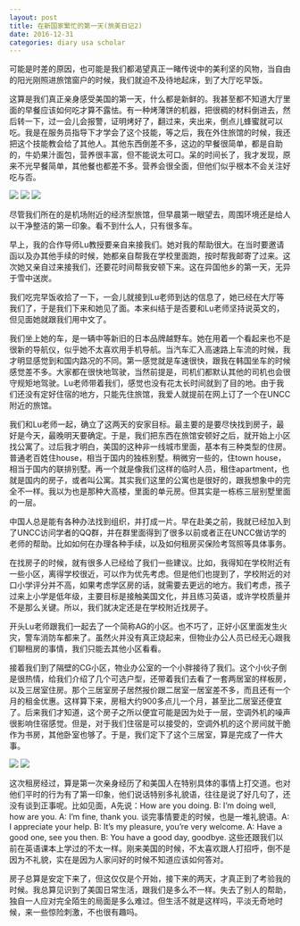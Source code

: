 ```yaml
---
layout: post
title: 在新国家繁忙的第一天(旅美日记2)
date: 2016-12-31
categories: diary usa scholar
---
```

<!--more-->

可能是时差的原因，也可能是我们都渴望真正一睹传说中的美利坚的风物，当自由的阳光刚照进旅馆窗户的时候，我们就迫不及待地起床，到了大厅吃早饭。

这算是我们真正亲身感受美国的第一天，什么都是新鲜的。我甚至都不知道大厅里面的早餐应该如何吃才算不露怯。有一种烤薄饼的机器，把很稠的材料倒进去，然后转一下，过一会儿会报警，证明烤好了，翻过来，夹出来，倒点儿蜂蜜就可以吃。我是在服务员指导下才学会了这个技能，等之后，我在外住旅馆的时候，我还把这个技能教会给了其他人。其他东西倒差不多，这边的早餐很简单，都是自助的，牛奶果汁面包，营养很丰富，但不能说太可口。呆的时间长了，我才发现，原来不光早餐简单，其他餐也都差不多。营养会很全面，但他们似乎根本不会关注好吃与否。

![]({{site.url}}/Images/DiaryUSA/image5.jpeg)
![]({{site.url}}/Images/DiaryUSA/image6.jpeg)
![]({{site.url}}/Images/DiaryUSA/image7.jpeg)

尽管我们所在的是机场附近的经济型旅馆，但早晨第一眼望去，周围环境还是给人以干净整洁的第一印象。看不到什么人，只有很多车。

早上，我的合作导师Lu教授要亲自来接我们。她对我的帮助很大。在当时要邀请函以及办其他手续的时候，她都亲自帮我在学校里面跑，按时帮我邮寄了过来。这次她又亲自过来接我们，还要花时间帮我安顿下来。这在异国他乡的第一天，无异于雪中送炭。

我们吃完早饭收拾了一下，一会儿就接到Lu老师到达的信息了，她已经在大厅等我们了，于是我们下来和她见了面。本来纠结于是否要和Lu老师坚持说英文的，但见面她就跟我们用中文了。

我们坐上她的车，是一辆中等新旧的日本品牌越野车。她在用着一个看起来也不是很新的导航仪，似乎她不太喜欢用手机导航。当汽车汇入高速路上车流的时候，我才明显感觉到和国内路况的不同。第一感觉就是车速很快，跟我在韩国坐车的时候感觉差不多。大家都在很快地驾驶，当然前提是，司机们都默认其他的司机也会很守规矩地驾驶。Lu老师带着我们，感觉也没有花太长时间就到了目的地。由于我们还没有定好住宿的地方，只能先住旅馆，我爱人就提前在网上订了一个在UNCC附近的旅馆。

我们和Lu老师一起，确立了这两天的安家目标。最主要的是要尽快找到房子，最好是今天，最晚明天要确定。于是，我们把东西在旅馆安顿好之后，就开始上小区找公寓了。过后我才明白，美国的这种非一线城市里面，基本有三种类型的住房。普通老百姓住house，相当于国内的独栋别墅。稍微穷一些的，住town house，相当于国内的联排别墅。再一个就是像我们这样的临时人员，租住apartment，也就是国内的房子，或者叫公寓。其实我们这里的公寓也是很好的，跟我想象中的完全不一样。我以为也是那种大高楼，里面的单元房。但其实是一栋栋三层别墅里面的一层。

中国人总是能有各种办法找到组织，并打成一片。早在赴美之前，我就已经加入到了UNCC访问学者的QQ群，并在群里面得到了很多以前或者正在UNCC做访学的老师的帮助。比如如何在办理各种手续，以及如何租房买保险考驾照等具体事务。

在找房子的时候，就有很多人已经给了我们一些建议。比如，我得知在学校附近有一些小区，离得学校很近，可以作为优先考虑。但是他们也提到了，学校附近的对口小学评分并不高，如果考虑学区房的话，就需要去更远的地方。我们考虑，孩子过来上小学是低年级，主要目标是接触美国文化，并且练习英语，或许学校质量并不是那么关键。所以，我们就决定还是在学校附近找房子。

开头Lu老师跟我们一起去了一个简称AG的小区。也不巧了，正好小区里面发生火灾，警车消防车都来了。虽然火并没有真正烧起来，但物业办公人员已经无心跟我们聊租房的事情，我们只能去其他小区看看。

接着我们到了隔壁的CG小区，物业办公室的一个小胖接待了我们。这个小伙子倒是很热情，给我们介绍了几个可选户型，还带着我们去看了一套两居室的样板房，以及三居室住房。那个三居室房子居然报价跟二居室一居室差不多，而且还有一个月的租金优惠。这样算下来，房租大约900多点儿一个月，甚至比二居室还便宜了。后来我们才知道，这个房子之所以便宜可能是因为处于一层，空调外机的噪声很影响住宿感觉。但是，对于我们住宿是可以接受的，空调外机的这个房间就干脆作为书房，其他卧室也够了。于是，我们定下了这个三居室，算是完成了一件大事。

![]({{site.url}}/Images/DiaryUSA/image8.jpeg)
![]({{site.url}}/Images/DiaryUSA/image9.jpeg)

这次租房经过，算是第一次亲身经历了和美国人在特别具体的事情上打交道。也对他们平时的行为有了第一印象，他们说话特别多礼貌语，往往是说了好几句了，还没有谈到正事呢。比如见面，A先说：How are you doing. B: I’m doing well, how are you. A: I’m fine, thank you. 谈完事情要走的时候，也是一堆礼貌语。A: I appreciate your help. B: It’s my pleasure, you’re very welcome. A: Have a good one, see you then. B: You have a good day, goodbye. 这些还跟我们以前在英语课本上学过的不太一样。刚来美国的时候，不太喜欢跟人打招呼，倒不是因为不礼貌，实在是因为人家问好的时候不知道应该如何答对。

房子总算是安定下来了，但这仅仅是个开始，接下来的两天，才真正到了考验我的时候。我总算见识到了美国日常生活，跟我们是多么不一样。失去了别人的帮助，独自一人应对完全陌生的局面是多么难过。但生活不就是这样吗，平淡无奇地时候，来一些惊险刺激，不也很有趣吗。

<script>
  (function(i,s,o,g,r,a,m){i['GoogleAnalyticsObject']=r;i[r]=i[r]||function(){
  (i[r].q=i[r].q||[]).push(arguments)},i[r].l=1*new Date();a=s.createElement(o),
  m=s.getElementsByTagName(o)[0];a.async=1;a.src=g;m.parentNode.insertBefore(a,m)
  })(window,document,'script','https://www.google-analytics.com/analytics.js','ga');

  ga('create', 'UA-85986843-1', 'auto');
  ga('send', 'pageview');

</script>
